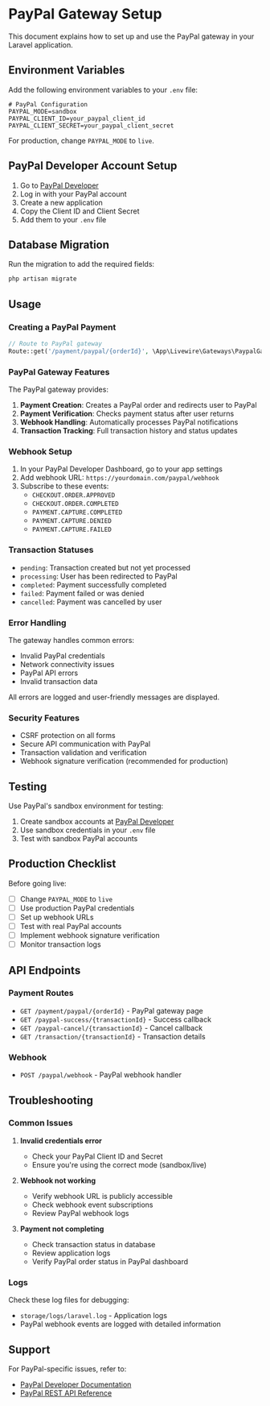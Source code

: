 # PayPal Gateway Setup

This document explains how to set up and use the PayPal gateway in your Laravel application.

## Environment Variables

Add the following environment variables to your `.env` file:

```env
# PayPal Configuration
PAYPAL_MODE=sandbox
PAYPAL_CLIENT_ID=your_paypal_client_id
PAYPAL_CLIENT_SECRET=your_paypal_client_secret
```

For production, change `PAYPAL_MODE` to `live`.

## PayPal Developer Account Setup

1. Go to [PayPal Developer](https://developer.paypal.com/)
2. Log in with your PayPal account
3. Create a new application
4. Copy the Client ID and Client Secret
5. Add them to your `.env` file

## Database Migration

Run the migration to add the required fields:

```bash
php artisan migrate
```

## Usage

### Creating a PayPal Payment

```php
// Route to PayPal gateway
Route::get('/payment/paypal/{orderId}', \App\Livewire\Gateways\PaypalGateway::class);
```

### PayPal Gateway Features

The PayPal gateway provides:

1. **Payment Creation**: Creates a PayPal order and redirects user to PayPal
2. **Payment Verification**: Checks payment status after user returns
3. **Webhook Handling**: Automatically processes PayPal notifications
4. **Transaction Tracking**: Full transaction history and status updates

### Webhook Setup

1. In your PayPal Developer Dashboard, go to your app settings
2. Add webhook URL: `https://yourdomain.com/paypal/webhook`
3. Subscribe to these events:
   - `CHECKOUT.ORDER.APPROVED`
   - `CHECKOUT.ORDER.COMPLETED`
   - `PAYMENT.CAPTURE.COMPLETED`
   - `PAYMENT.CAPTURE.DENIED`
   - `PAYMENT.CAPTURE.FAILED`

### Transaction Statuses

- `pending`: Transaction created but not yet processed
- `processing`: User has been redirected to PayPal
- `completed`: Payment successfully completed
- `failed`: Payment failed or was denied
- `cancelled`: Payment was cancelled by user

### Error Handling

The gateway handles common errors:
- Invalid PayPal credentials
- Network connectivity issues
- PayPal API errors
- Invalid transaction data

All errors are logged and user-friendly messages are displayed.

### Security Features

- CSRF protection on all forms
- Secure API communication with PayPal
- Transaction validation and verification
- Webhook signature verification (recommended for production)

## Testing

Use PayPal's sandbox environment for testing:
1. Create sandbox accounts at [PayPal Developer](https://developer.paypal.com/developer/accounts/)
2. Use sandbox credentials in your `.env` file
3. Test with sandbox PayPal accounts

## Production Checklist

Before going live:
- [ ] Change `PAYPAL_MODE` to `live`
- [ ] Use production PayPal credentials
- [ ] Set up webhook URLs
- [ ] Test with real PayPal accounts
- [ ] Implement webhook signature verification
- [ ] Monitor transaction logs

## API Endpoints

### Payment Routes
- `GET /payment/paypal/{orderId}` - PayPal gateway page
- `GET /paypal-success/{transactionId}` - Success callback
- `GET /paypal-cancel/{transactionId}` - Cancel callback
- `GET /transaction/{transactionId}` - Transaction details

### Webhook
- `POST /paypal/webhook` - PayPal webhook handler

## Troubleshooting

### Common Issues

1. **Invalid credentials error**
   - Check your PayPal Client ID and Secret
   - Ensure you're using the correct mode (sandbox/live)

2. **Webhook not working**
   - Verify webhook URL is publicly accessible
   - Check webhook event subscriptions
   - Review PayPal webhook logs

3. **Payment not completing**
   - Check transaction status in database
   - Review application logs
   - Verify PayPal order status in PayPal dashboard

### Logs

Check these log files for debugging:
- `storage/logs/laravel.log` - Application logs
- PayPal webhook events are logged with detailed information

## Support

For PayPal-specific issues, refer to:
- [PayPal Developer Documentation](https://developer.paypal.com/docs/)
- [PayPal REST API Reference](https://developer.paypal.com/docs/api/)

